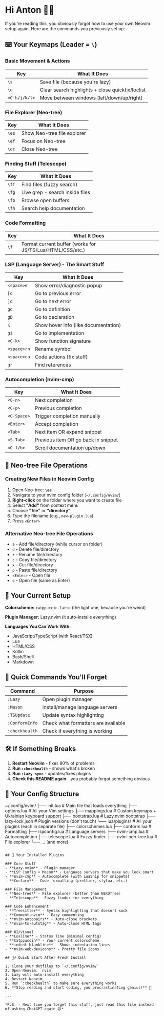 # Hi Anton 🤦‍♂️

If you're reading this, you obviously forgot how to use your own Neovim setup again. Here are the commands you previously set up:

## ⌨️ Your Keymaps (Leader = `\`)

### Basic Movement & Actions
| Key | What It Does |
|-----|--------------|
| `\s` | Save file (because you're lazy) |
| `\q` | Clear search highlights + close quickfix/loclist |
| `<C-h/j/k/l>` | Move between windows (left/down/up/right) |

### File Explorer (Neo-tree)
| Key | What It Does |
|-----|--------------|
| `\ee` | Show Neo-tree file explorer |
| `\ef` | Focus on Neo-tree |
| `\ec` | Close Neo-tree |

### Finding Stuff (Telescope)
| Key | What It Does |
|-----|--------------|
| `\ff` | Find files (fuzzy search) |
| `\fg` | Live grep - search inside files |
| `\fb` | Browse open buffers |
| `\fh` | Search help documentation |

### Code Formatting
| Key | What It Does |
|-----|--------------|
| `\f` | Format current buffer (works for JS/TS/Lua/HTML/CSS/etc.) |

### LSP (Language Server) - The Smart Stuff
| Key | What It Does |
|-----|--------------|
| `<space>e` | Show error/diagnostic popup |
| `[d` | Go to previous error |
| `]d` | Go to next error |
| `gd` | Go to definition |
| `gD` | Go to declaration |
| `K` | Show hover info (like documentation) |
| `gi` | Go to implementation |
| `<C-k>` | Show function signature |
| `<space>rn` | Rename symbol |
| `<space>ca` | Code actions (fix stuff) |
| `gr` | Find references |

### Autocompletion (nvim-cmp)
| Key | What It Does |
|-----|--------------|
| `<C-n>` | Next completion |
| `<C-p>` | Previous completion |
| `<C-Space>` | Trigger completion manually |
| `<Enter>` | Accept completion |
| `<Tab>` | Next item OR expand snippet |
| `<S-Tab>` | Previous item OR go back in snippet |
| `<C-f/b>` | Scroll documentation up/down |

## 📁 Neo-tree File Operations

### Creating New Files in Neovim Config
1. Open Neo-tree: `\ee`
2. Navigate to your nvim config folder (`~/.config/nvim/`)
3. **Right-click** on the folder where you want to create file
4. Select **"Add"** from context menu
5. Choose **"file"** or **"directory"**
6. Type the filename (e.g., `new-plugin.lua`)
7. Press `<Enter>`

### Alternative Neo-tree File Operations
- `a` - Add file/directory (while cursor on folder)
- `d` - Delete file/directory
- `r` - Rename file/directory
- `c` - Copy file/directory
- `x` - Cut file/directory
- `p` - Paste file/directory
- `<Enter>` - Open file
- `o` - Open file (same as Enter)

## 🎨 Your Current Setup

**Colorscheme:** `catppuccin-latte` (the light one, because you're weird)

**Plugin Manager:** Lazy.nvim (it auto-installs everything)

**Languages You Can Work With:**
- JavaScript/TypeScript (with React/TSX)
- Lua
- HTML/CSS
- Kotlin
- Bash/Shell
- Markdown

## 🔧 Quick Commands You'll Forget

| Command | Purpose |
|---------|---------|
| `:Lazy` | Open plugin manager |
| `:Mason` | Install/manage language servers |
| `:TSUpdate` | Update syntax highlighting |
| `:ConformInfo` | Check what formatters are available |
| `:checkhealth` | Check if everything is working |

## 🛠️ If Something Breaks

1. **Restart Neovim** - fixes 80% of problems
2. **Run `:checkhealth`** - shows what's broken
3. **Run `:Lazy sync`** - updates/fixes plugins
4. **Check this README again** - you probably forgot something obvious

## 📁 Your Config Structure

~/.config/nvim/
├── init.lua              # Main file that loads everything
├── options.lua           # All your Vim settings
├── mappings.lua          # Custom keymaps + Ukrainian keyboard support
├── bootstrap.lua         # Lazy.nvim bootstrap
├── lazy-lock.json        # Plugin versions (don't touch)
└── lua/plugins/          # All your plugins (each in separate file)
    ├── colorschemes.lua
    ├── conform.lua       # Formatting
    ├── lspconfig.lua     # Language servers
    ├── nvim-cmp.lua      # Autocompletion
    ├── telescope.lua     # Fuzzy finder
    ├── nvim-neo-tree.lua # File explorer
    └── ... (and more)
```

## 🔌 Your Installed Plugins

### Core Stuff
- **Lazy.nvim** - Plugin manager
- **LSP Config + Mason** - Language servers that make you look smart
- **nvim-cmp** - Autocomplete (with LuaSnip for snippets)
- **Conform** - Code formatting (prettier, stylua, etc.)

### File Management
- **Neo-tree** - File explorer (better than NERDTree)
- **Telescope** - Fuzzy finder for everything

### Code Enhancement
- **Treesitter** - Syntax highlighting that doesn't suck
- **Comment.nvim** - Easy commenting
- **nvim-autopairs** - Auto-close brackets
- **nvim-ts-autotag** - Auto-close HTML tags

### UI/Visual
- **Lualine** - Status line (minimal config)
- **Catppuccin** - Your current colorscheme
- **indent-blankline** - Shows indentation lines
- **nvim-web-devicons** - Pretty file icons

## 🏃‍♂️ Quick Start After Fresh Install

1. Clone your dotfiles to `~/.config/nvim/`
2. Open Neovim: `nvim`
3. Lazy will auto-install everything
4. Restart Neovim
5. Run `:checkhealth` to make sure everything works
6. **Stop reading and start coding, you procrastinating genius!** 🚀

---

*P.S. - Next time you forget this stuff, just read this file instead of asking ChatGPT again 😉*
